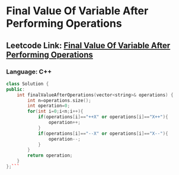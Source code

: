 # Final Value Of Variable After Performing Operations

## Leetcode Link: [Final Value Of Variable After Performing Operations](https://leetcode.com/problems/final-value-of-variable-after-performing-operations/)
### Language: C++

```cpp
class Solution {
public:
    int finalValueAfterOperations(vector<string>& operations) {
        int n=operations.size();
        int operation=0;
        for(int i=0;i<n;i++){
            if(operations[i]=="++X" or operations[i]=="X++"){
                operation++;
            }
            if(operations[i]=="--X" or operations[i]=="X--"){
                operation--;
            }
        }
        return operation;
    }
};```



